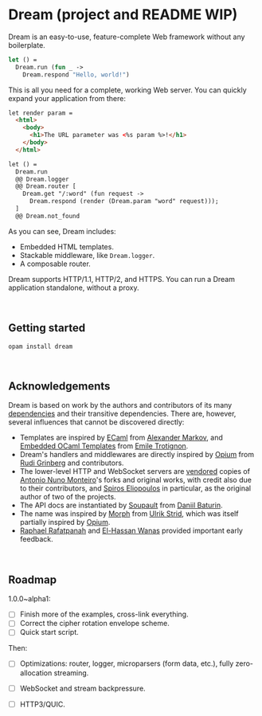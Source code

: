 # Dream (project and README WIP)

Dream is an easy-to-use, feature-complete Web framework without any boilerplate.

```ocaml
let () =
  Dream.run (fun _ ->
    Dream.respond "Hello, world!")
```

This is all you need for a complete, working Web server. You can quickly expand
your application from there:

```html
let render param =
  <html>
    <body>
      <h1>The URL parameter was <%s param %>!</h1>
    </body>
  </html>

let () =
  Dream.run
  @@ Dream.logger
  @@ Dream.router [
    Dream.get "/:word" (fun request ->
      Dream.respond (render (Dream.param "word" request)));
  ]
  @@ Dream.not_found
```

As you can see, Dream includes:

- Embedded HTML templates.
- Stackable middleware, like `Dream.logger`.
- A composable router.

Dream supports HTTP/1.1, HTTP/2, and HTTPS. You can run a Dream application
standalone, without a proxy.

<!-- TODO Show templates. -->

<!-- TODO LATER Coverage badge on coveralls; better yet, link to an online version of
     the Bisect coverage report - probably in gh-pages. Generate the badge
     from coveralls, though - it's easier to maintain. -->
<!-- TODO LATER CI badges, opam link badge, npm badge. -->
<!-- TODO Clone instructions should include --recursive. -->

<br>

## Getting started

```
opam install dream
```

<br>

## Acknowledgements

Dream is based on work by the authors and contributors of its many
[dependencies][opamfile] and their transitive dependencies. There are, however,
several influences that cannot be discovered directly:

- Templates are inspired by [ECaml][ecaml] from [Alexander Markov][komar], and
  [Embedded OCaml Templates][eot] from [Emile Trotignon][trotignon].
- Dream's handlers and middlewares are directly inspired by [Opium][opium] from
  [Rudi Grinberg][rgrinberg] and contributors.
- The lower-level HTTP and WebSocket servers are [vendored][vendor] copies of
  [Antonio Nuno Monteiro][anmonteiro]'s forks and original works, with credit
  also due to their contributors, and [Spiros Eliopoulos][seliopou] in
  particular, as the original author of two of the projects.
- The API docs are instantiated by [Soupault][soupault] from
  [Daniil Baturin][dmbaturin].
- The name was inspired by [Morph][morph] from [Ulrik Strid][ulrikstrid], which
  was itself partially inspired by [Opium][opium].
- [Raphael Rafatpanah][persianturtle] and [El-Hassan Wanas][foocraft] provided
  important early feedback.

[ecaml]: http://komar.in/en/code/ecaml
[komar]: https://github.com/apsheronets
[eot]: https://github.com/EmileTrotignon/embedded_ocaml_templates
[trotignon]: https://github.com/EmileTrotignon
[opamfile]: https://github.com/aantron/dream/blob/master/dream.opam
[opium]: https://github.com/rgrinberg/opium
[vendor]: https://github.com/aantron/dream/tree/master/src/vendor
[rgrinberg]: https://github.com/rgrinberg
[anmonteiro]: https://github.com/anmonteiro
[soupault]: https://github.com/dmbaturin/soupault
[dmbaturin]: https://github.com/dmbaturin
[morph]: https://github.com/reason-native-web/morph
[ulrikstrid]: https://github.com/ulrikstrid
[seliopou]: https://github.com/seliopou
[persianturtle]: https://github.com/persianturtle
[foocraft]: https://github.com/foocraft

<br>

## Roadmap

1.0.0~alpha1:

- [ ] Finish more of the examples, cross-link everything.
- [ ] Correct the cipher rotation envelope scheme.
- [ ] Quick start script.

Then:

- [ ] Optimizations: router, logger, microparsers (form data, etc.), fully
      zero-allocation streaming.
- [ ] WebSocket and stream backpressure.
- [ ] HTTP3/QUIC.



<!-- Example install: how to install opam, how to install deps, add to Makefile
     targets. -->
<!-- TODO dune-workspace at root for examples -->
<!-- get rid of all warnings in examples -->
<!-- opam install examples from example dirs, its a mess right now. -->
<!-- warning ~mask in websocketaf, use --profile release anyway -->
<!-- ::1 IPv6 -->
<!-- hyperlink localhost in examples -->
<!-- ld: /opt/local/libn ot found on mac -->
<!-- crumb noise? dream.param -->
<!-- Path parsing of # $ in targets -->
<!-- update code in exampels -->
<!-- Reason example -->
<!-- Reason mode in docs -->
<!-- examples: are exceptions isolated? yes -->
<!-- Ctrl+C needed to get out of error page caues of no content-legnth -->
<!-- Remove name in ddbug_dump paramter. -->
<!-- content-length not autp-added in error handlers anymore -->
<!-- esy workflow -->
<!-- Remove license headers from examples. add note about public domain to README. -->
<!-- snag: clone must be recursive. -->
<!-- Convert to using lwt_ppx. -->
